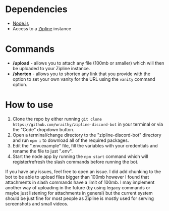# Dependencies
- [Node.js](https://nodejs.org)
- Access to a [Zipline](https://github.com/diced/zipline) instance

# Commands
- **/upload** - allows you to attach any file (100mb or smaller) which will then be uploaded to your Zipline instance.
- **/shorten** - allows you to shorten any link that you provide with the option to set your own vanity for the URL using the `vanity` command option.

# How to use
1. Clone the repo by either running `git clone https://github.com/wraithy/zipline-discord-bot` in your terminal or via the "Code" dropdown button.
2. Open a terminal/change directory to the "zipline-discord-bot" directory and run `npm i` to download all of the required packages.
3. Edit the ".env.example" file, fill the variables with your credentials and rename the file to just ".env".
4. Start the node app by running the `npm start` command which will register/refresh the slash commands before running the bot.

If you have any issues, feel free to open an issue. I did add chunking to the bot to be able to upload files bigger than 100mb however I found that attachments in slash commands have a limit of 100mb. I may implement another way of uploading in the future (by using legacy commands or maybe just listening for attachments in general) but the current system should be just fine for most people as Zipline is mostly used for serving screenshots and small videos.
